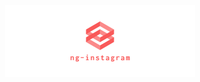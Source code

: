 ![ng-instagram image](https://github.com/kcrnac/ng-instagram/blob/master/resources/images/cover.png)
